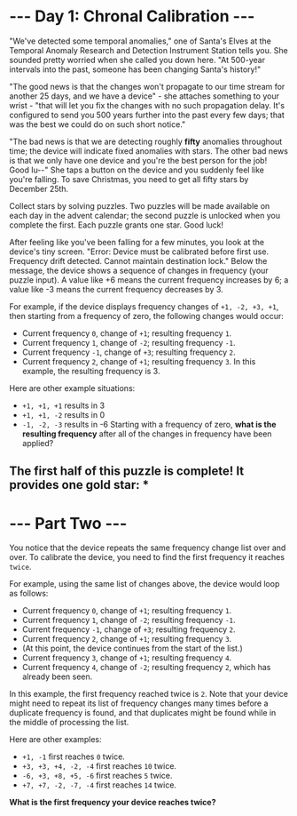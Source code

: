 # --- Day 1: Chronal Calibration ---
"We've detected some temporal anomalies," one of Santa's Elves at the 
Temporal Anomaly Research and Detection Instrument Station tells you. She 
sounded pretty worried when she called you down here. "At 500-year 
intervals into the past, someone has been changing Santa's history!"

"The good news is that the changes won't propagate to our time stream for 
another 25 days, and we have a device" - she attaches something to your 
wrist - "that will let you fix the changes with no such propagation delay. 
It's configured to send you 500 years further into the past every few days; 
that was the best we could do on such short notice."

"The bad news is that we are detecting roughly **fifty** anomalies throughout 
time; the device will indicate fixed anomalies with stars. The other bad 
news is that we only have one device and you're the best person for the 
job! Good lu--" She taps a button on the device and you suddenly feel like 
you're falling. To save Christmas, you need to get all fifty stars by 
December 25th.

Collect stars by solving puzzles. Two puzzles will be made available on 
each day in the advent calendar; the second puzzle is unlocked when you 
complete the first. Each puzzle grants one star. Good luck!

After feeling like you've been falling for a few minutes, you look at the 
device's tiny screen. "Error: Device must be calibrated before first use. 
Frequency drift detected. Cannot maintain destination lock." Below the 
message, the device shows a sequence of changes in frequency (your puzzle 
input). A value like +6 means the current frequency increases by 6; a value 
like -3 means the current frequency decreases by 3.

For example, if the device displays frequency changes of `+1, -2, +3, +1`, 
then starting from a frequency of zero, the following changes would occur:

- Current frequency  `0`, change of `+1`; resulting frequency  `1`.
- Current frequency  `1`, change of `-2`; resulting frequency `-1`.
- Current frequency `-1`, change of `+3`; resulting frequency  `2`.
- Current frequency  `2`, change of `+1`; resulting frequency  `3`.
In this example, the resulting frequency is 3.

Here are other example situations:

- `+1, +1, +1` results in  3
- `+1, +1, -2` results in  0
- `-1, -2, -3` results in -6
Starting with a frequency of zero, **what is the resulting frequency** after all of the changes in frequency have been applied?

## The first half of this puzzle is complete! It provides one gold star: *

# --- Part Two ---
You notice that the device repeats the same frequency change list over and over. To calibrate the device, you need to find the first frequency it reaches `twice`.

For example, using the same list of changes above, the device would loop as follows:

- Current frequency  `0`, change of `+1`; resulting frequency  `1`.
- Current frequency  `1`, change of `-2`; resulting frequency `-1`.
- Current frequency `-1`, change of `+3`; resulting frequency  `2`.
- Current frequency  `2`, change of `+1`; resulting frequency  `3`.
- (At this point, the device continues from the start of the list.)
- Current frequency  `3`, change of `+1`; resulting frequency  `4`.
- Current frequency  `4`, change of `-2`; resulting frequency  `2`, which has already been seen.

In this example, the first frequency reached twice is `2`. Note that your device might need to repeat its list of frequency changes many times before a duplicate frequency is found, and that duplicates might be found while in the middle of processing the list.

Here are other examples:

- `+1, -1` first reaches `0` twice.
- `+3, +3, +4, -2, -4` first reaches `10` twice.
- `-6, +3, +8, +5, -6` first reaches `5` twice.
- `+7, +7, -2, -7, -4` first reaches `14` twice.

**What is the first frequency your device reaches twice?**

